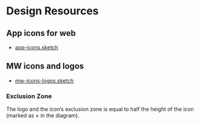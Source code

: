 # Design Resources

## App icons for web
- [app-icons.sketch](app-icons.sketch)

## MW icons and logos
- [mw-icons-logos.sketch](mw-icons-logos.sketch)

### Exclusion Zone
The logo and the icon’s exclusion zone is equal to half the height of the icon (marked as × in the diagram).
